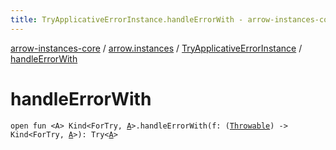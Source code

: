 ```yaml
---
title: TryApplicativeErrorInstance.handleErrorWith - arrow-instances-core
---
```


[arrow-instances-core](../../index.html) / [arrow.instances](../index.html) / [TryApplicativeErrorInstance](index.html) / [handleErrorWith](./handle-error-with.html)

# handleErrorWith

`open fun <A> Kind<ForTry, `[`A`](handle-error-with.html#A)`>.handleErrorWith(f: (`[`Throwable`](https://kotlinlang.org/api/latest/jvm/stdlib/kotlin/-throwable/index.html)`) -> Kind<ForTry, `[`A`](handle-error-with.html#A)`>): Try<`[`A`](handle-error-with.html#A)`>`